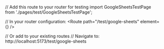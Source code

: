 // Add this route to your router for testing
import GoogleSheetsTestPage from './pages/test/GoogleSheetsTestPage';

// In your router configuration:
<Route path="/test/google-sheets" element={<GoogleSheetsTestPage />} />

// Or add to your existing routes
// Navigate to: http://localhost:5173/test/google-sheets